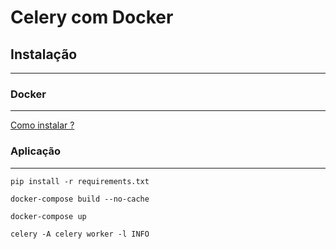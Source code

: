 # Celery com Docker

## Instalação 
---
### Docker
---
[Como instalar ?](https://www.digitalocean.com/community/tutorials/how-to-install-and-use-docker-on-ubuntu-16-04)

### Aplicação
---
```
pip install -r requirements.txt

docker-compose build --no-cache

docker-compose up

celery -A celery worker -l INFO

```